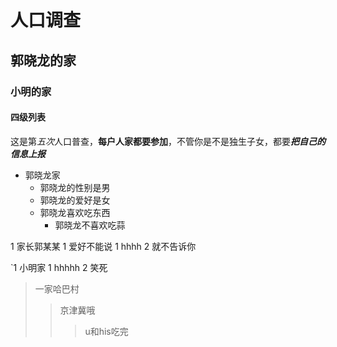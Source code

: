 # 人口调查
## 郭晓龙的家
### 小明的家
#### 四级列表

这是第*五次*人口普查，**每户人家都要参加**，不管你是不是独生子女，都要***把自己的信息上报***

* 郭晓龙家
	* 郭晓龙的性别是男
	* 郭晓龙的爱好是女
	* 郭晓龙喜欢吃东西
		* 郭晓龙不喜欢吃蒜


1 家长郭某某
	1 爱好不能说
	1 hhhh
2 就不告诉你


`1 小明家
	1 hhhhh
2 笑死

> 一家哈巴村
>> 京津冀哦
>>> u和his吃完
